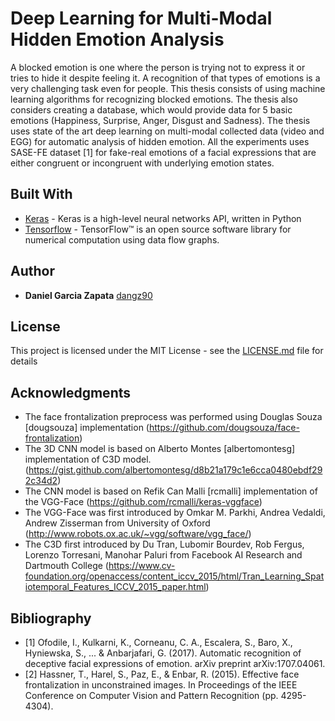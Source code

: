 # Deep Learning for Multi-Modal Hidden Emotion Analysis

A blocked emotion is one where the person is trying not to express it or tries to hide it despite feeling it. A recognition of that types of emotions is a very challenging task even for people. This thesis consists of using machine learning algorithms for recognizing blocked emotions. The thesis also considers creating a database, which would provide data for 5 basic emotions (Happiness, Surprise, Anger, Disgust and Sadness). The thesis uses state of the art deep learning on multi-modal collected data (video and EGG) for automatic analysis of hidden emotion. All the experiments uses SASE-FE dataset [1] for fake-real emotions of a facial expressions that are either congruent or incongruent with underlying emotion states. 

<!-- ## Getting Started

These instructions will get you a copy of the project up and running on your local machine for development and testing purposes. See deployment for notes on how to deploy the project on a live system.

### Prerequisites

What things you need to install the software and how to install them

```
Give examples
``` -->

## Built With

* [Keras](https://keras.io/) - Keras is a high-level neural networks API, written in Python
* [Tensorflow](https://www.tensorflow.org/) - TensorFlow™ is an open source software library for numerical computation using data flow graphs.

## Author

* **Daniel Garcia Zapata** [dangz90](https://github.com/dangz90)

## License

This project is licensed under the MIT License - see the [LICENSE.md](LICENSE.md) file for details

## Acknowledgments

* The face frontalization preprocess was performed using Douglas Souza [dougsouza] implementation (https://github.com/dougsouza/face-frontalization)
* The 3D CNN model is based on Alberto Montes [albertomontesg] implementation of C3D model. (https://gist.github.com/albertomontesg/d8b21a179c1e6cca0480ebdf292c34d2)
* The CNN model is based on Refik Can Malli [rcmalli] implementation of the VGG-Face (https://github.com/rcmalli/keras-vggface)
* The VGG-Face was first introduced by Omkar M. Parkhi, Andrea Vedaldi, Andrew Zisserman from University of Oxford
(http://www.robots.ox.ac.uk/~vgg/software/vgg_face/)
* The C3D first introduced by Du Tran, Lubomir Bourdev, Rob Fergus, Lorenzo Torresani, Manohar Paluri
from Facebook AI Research and Dartmouth College 
(https://www.cv-foundation.org/openaccess/content_iccv_2015/html/Tran_Learning_Spatiotemporal_Features_ICCV_2015_paper.html)

## Bibliography
* [1] Ofodile, I., Kulkarni, K., Corneanu, C. A., Escalera, S., Baro, X., Hyniewska, S., ... & Anbarjafari, G. (2017). Automatic recognition of deceptive facial expressions of emotion. arXiv preprint arXiv:1707.04061.
* [2] Hassner, T., Harel, S., Paz, E., & Enbar, R. (2015). Effective face frontalization in unconstrained images. In Proceedings of the IEEE Conference on Computer Vision and Pattern Recognition (pp. 4295-4304).
